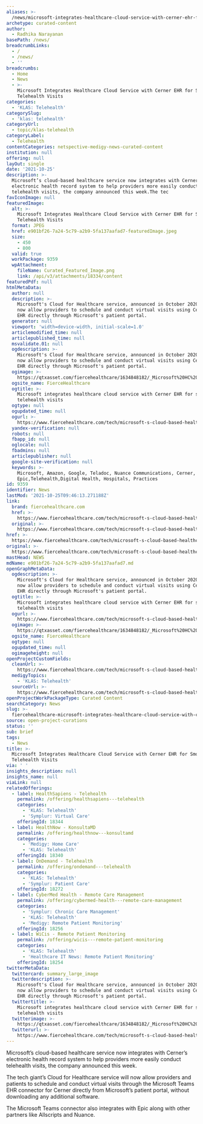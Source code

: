 ```yaml
---
aliases: >-
  /news/microsoft-integrates-healthcare-cloud-service-with-cerner-ehr-for-smoother-telehealth-visits
archetype: curated-content
author:
  - Radhika Narayanan
basePath: /news/
breadcrumbLinks:
  - /
  - /news/
  - ''
breadcrumbs:
  - Home
  - News
  - >-
    Microsoft Integrates Healthcare Cloud Service with Cerner EHR for Smoother
    Telehealth Visits
categories:
  - 'KLAS: Telehealth'
categorySlug:
  - 'klas: telehealth'
categoryUrl:
  - topic/klas-telehealth
categoryLabel:
  - Telehealth
contentCategories: netspective-medigy-news-curated-content
institution: null
offering: null
layOut: single
date: '2021-10-25'
description: >-
  Microsoft’s cloud-based healthcare service now integrates with Cerner’s
  electronic health record system to help providers more easily conduct
  telehealth visits, the company announced this week.The tec
favIconImage: null
featuredImage:
  alt: >-
    Microsoft Integrates Healthcare Cloud Service with Cerner EHR for Smoother
    Telehealth Visits
  format: JPEG
  href: e901bf26-7a24-5c79-a2b9-5fa137aafad7-featuredImage.jpeg
  size:
    - 450
    - 800
  valid: true
  workPackage: 9359
  wpAttachment:
    fileName: Curated_Featured_Image.png
    link: /api/v3/attachments/18334/content
featuredPdf: null
htmlMetaData:
  author: null
  description: >-
    Microsoft's Cloud for Healthcare service, announced in October 2020, will
    now allow providers to schedule and conduct virtual visits using Cerner's
    EHR directly through Microsoft's patient portal.
  generator: null
  viewport: 'width=device-width, initial-scale=1.0'
  articlemodified_time: null
  articlepublished_time: null
  msvalidate.01: null
  ogdescription: >-
    Microsoft's Cloud for Healthcare service, announced in October 2020, will
    now allow providers to schedule and conduct virtual visits using Cerner's
    EHR directly through Microsoft's patient portal.
  ogimage: >-
    https://qtxasset.com/fiercehealthcare/1634848182/_Microsoft%20HC%20Cloud_04.png/_Microsoft%20HC%20Cloud_04.png?VersionId=rkyMWZ5v5EGS8JCKVuZmp2s5pIsPABCL
  ogsite_name: FierceHealthcare
  ogtitle: >-
    Microsoft integrates healthcare cloud service with Cerner EHR for smoother
    telehealth visits
  ogtype: null
  ogupdated_time: null
  ogurl: >-
    https://www.fiercehealthcare.com/tech/microsoft-s-cloud-based-healthcare-service-integrates-cerner-ehr-for-smoother-telehealth
  yandex-verification: null
  robots: null
  fbapp_id: null
  oglocale: null
  fbadmins: null
  articlepublisher: null
  google-site-verification: null
  keywords: >-
    Microsoft, Amazon, Google, Teladoc, Nuance Communications, Cerner,
    Epic,Telehealth,Digital Health, Hospitals, Practices
id: 9359
identifier: News
lastMod: '2021-10-25T09:46:13.271188Z'
link:
  brand: fiercehealthcare.com
  href: >-
    https://www.fiercehealthcare.com/tech/microsoft-s-cloud-based-healthcare-service-integrates-cerner-ehr-for-smoother-telehealth
  original: >-
    https://www.fiercehealthcare.com/tech/microsoft-s-cloud-based-healthcare-service-integrates-cerner-ehr-for-smoother-telehealth
href: >-
  https://www.fiercehealthcare.com/tech/microsoft-s-cloud-based-healthcare-service-integrates-cerner-ehr-for-smoother-telehealth
original: >-
  https://www.fiercehealthcare.com/tech/microsoft-s-cloud-based-healthcare-service-integrates-cerner-ehr-for-smoother-telehealth
mastHead: NEWS
mdName: e901bf26-7a24-5c79-a2b9-5fa137aafad7.md
openGraphMetaData:
  ogdescription: >-
    Microsoft's Cloud for Healthcare service, announced in October 2020, will
    now allow providers to schedule and conduct virtual visits using Cerner's
    EHR directly through Microsoft's patient portal.
  ogtitle: >-
    Microsoft integrates healthcare cloud service with Cerner EHR for smoother
    telehealth visits
  ogurl: >-
    https://www.fiercehealthcare.com/tech/microsoft-s-cloud-based-healthcare-service-integrates-cerner-ehr-for-smoother-telehealth
  ogimage: >-
    https://qtxasset.com/fiercehealthcare/1634848182/_Microsoft%20HC%20Cloud_04.png/_Microsoft%20HC%20Cloud_04.png?VersionId=rkyMWZ5v5EGS8JCKVuZmp2s5pIsPABCL
  ogsite_name: FierceHealthcare
  ogtype: null
  ogupdated_time: null
  ogimageheight: null
openProjectCustomFields:
  cleanUrl: >-
    https://www.fiercehealthcare.com/tech/microsoft-s-cloud-based-healthcare-service-integrates-cerner-ehr-for-smoother-telehealth
  medigyTopics:
    - 'KLAS: Telehealth'
  sourceUrl: >-
    https://www.fiercehealthcare.com/tech/microsoft-s-cloud-based-healthcare-service-integrates-cerner-ehr-for-smoother-telehealth
openProjectWorkPackageType: Curated Content
searchCategory: News
slug: >-
  fiercehealthcare-microsoft-integrates-healthcare-cloud-service-with-cerner-ehr-for-smoother-telehealth-visits
source: open-project-curations
status: ''
sub: brief
tags:
  - News
title: >-
  Microsoft Integrates Healthcare Cloud Service with Cerner EHR for Smoother
  Telehealth Visits
via: ' '
insights_description: null
insights_name: null
viaLink: null
relatedOfferings:
  - label: HealthSapiens - Telehealth
    permalink: /offering/healthsapiens---telehealth
    categories:
      - 'KLAS: Telehealth'
      - 'Symplur: Virtual Care'
    offeringId: 18344
  - label: HealthNow - KonsultaMD
    permalink: /offering/healthnow---konsultamd
    categories:
      - 'Medigy: Home Care'
      - 'KLAS: Telehealth'
    offeringId: 18340
  - label: OnDemand - Telehealth
    permalink: /offering/ondemand---telehealth
    categories:
      - 'KLAS: Telehealth'
      - 'Symplur: Patient Care'
    offeringId: 18272
  - label: CyberMed Health - Remote Care Management
    permalink: /offering/cybermed-health---remote-care-management
    categories:
      - 'Symplur: Chronic Care Management'
      - 'KLAS: Telehealth'
      - 'Medigy: Remote Patient Monitoring'
    offeringId: 18256
  - label: WiCis - Remote Patient Monitoring
    permalink: /offering/wicis---remote-patient-monitoring
    categories:
      - 'KLAS: Telehealth'
      - 'Healthcare IT News: Remote Patient Monitoring'
    offeringId: 18254
twitterMetaData:
  twittercard: summary_large_image
  twitterdescription: >-
    Microsoft's Cloud for Healthcare service, announced in October 2020, will
    now allow providers to schedule and conduct virtual visits using Cerner's
    EHR directly through Microsoft's patient portal.
  twittertitle: >-
    Microsoft integrates healthcare cloud service with Cerner EHR for smoother
    telehealth visits
  twitterimage: >-
    https://qtxasset.com/fiercehealthcare/1634848182/_Microsoft%20HC%20Cloud_04.png/_Microsoft%20HC%20Cloud_04.png?VersionId=rkyMWZ5v5EGS8JCKVuZmp2s5pIsPABCL
  twitterurl: >-
    https://www.fiercehealthcare.com/tech/microsoft-s-cloud-based-healthcare-service-integrates-cerner-ehr-for-smoother-telehealth
---
```

<p>Microsoft’s cloud-based healthcare service now integrates with Cerner’s electronic health record system to help providers more easily conduct telehealth visits, the company announced this week.</p><p>The tech giant’s Cloud for Healthcare service will now allow providers and patients to schedule and conduct virtual visits through the Microsoft Teams EHR connector for Cerner directly from Microsoft’s patient portal, without downloading any additional software.</p><p>The Microsoft Teams connector also integrates with Epic along with other partners like Allscripts and Nuance.</p>
